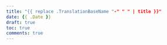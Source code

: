 ```yaml
---
title: "{{ replace .TranslationBaseName "-" " " | title }}"
date: {{ .Date }}
draft: true
toc: true
comments: true
---
```

